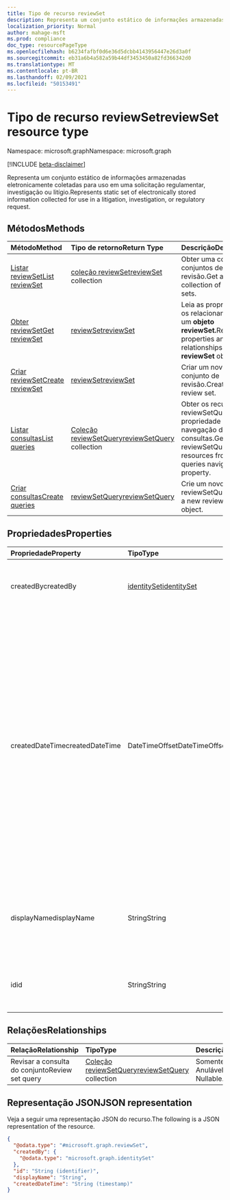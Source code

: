 ```yaml
---
title: Tipo de recurso reviewSet
description: Representa um conjunto estático de informações armazenadas eletronicamente coletadas para uso em uma solicitação regulamentar, investigação ou litígio.
localization_priority: Normal
author: mahage-msft
ms.prod: compliance
doc_type: resourcePageType
ms.openlocfilehash: b6234fafbf0d6e36d5dcbb4143956447e26d3a0f
ms.sourcegitcommit: eb31a6b4a582a59b44df3453450a82fd366342d0
ms.translationtype: MT
ms.contentlocale: pt-BR
ms.lasthandoff: 02/09/2021
ms.locfileid: "50153491"
---
```

# <a name="reviewset-resource-type"></a><span data-ttu-id="b901b-103">Tipo de recurso reviewSet</span><span class="sxs-lookup"><span data-stu-id="b901b-103">reviewSet resource type</span></span>

<span data-ttu-id="b901b-104">Namespace: microsoft.graph</span><span class="sxs-lookup"><span data-stu-id="b901b-104">Namespace: microsoft.graph</span></span>

[!INCLUDE [beta-disclaimer](../../includes/beta-disclaimer.md)]

<span data-ttu-id="b901b-105">Representa um conjunto estático de informações armazenadas eletronicamente coletadas para uso em uma solicitação regulamentar, investigação ou litígio.</span><span class="sxs-lookup"><span data-stu-id="b901b-105">Represents static set of electronically stored information collected for use in a litigation, investigation, or regulatory request.</span></span>

## <a name="methods"></a><span data-ttu-id="b901b-106">Métodos</span><span class="sxs-lookup"><span data-stu-id="b901b-106">Methods</span></span>

| <span data-ttu-id="b901b-107">Método</span><span class="sxs-lookup"><span data-stu-id="b901b-107">Method</span></span>       | <span data-ttu-id="b901b-108">Tipo de retorno</span><span class="sxs-lookup"><span data-stu-id="b901b-108">Return Type</span></span> | <span data-ttu-id="b901b-109">Descrição</span><span class="sxs-lookup"><span data-stu-id="b901b-109">Description</span></span> |
|:-------------|:------------|:------------|
| [<span data-ttu-id="b901b-110">Listar reviewSet</span><span class="sxs-lookup"><span data-stu-id="b901b-110">List reviewSet</span></span>](../api/reviewset-list.md) | <span data-ttu-id="b901b-111">[coleção reviewSet](reviewset.md)</span><span class="sxs-lookup"><span data-stu-id="b901b-111">[reviewSet](reviewset.md) collection</span></span> | <span data-ttu-id="b901b-112">Obter uma coleção de conjuntos de revisão.</span><span class="sxs-lookup"><span data-stu-id="b901b-112">Get a collection of review sets.</span></span> |
| [<span data-ttu-id="b901b-113">Obter reviewSet</span><span class="sxs-lookup"><span data-stu-id="b901b-113">Get reviewSet</span></span>](../api/reviewset-get.md) | [<span data-ttu-id="b901b-114">reviewSet</span><span class="sxs-lookup"><span data-stu-id="b901b-114">reviewSet</span></span>](reviewset.md) | <span data-ttu-id="b901b-115">Leia as propriedades e os relacionamentos de um **objeto reviewSet.**</span><span class="sxs-lookup"><span data-stu-id="b901b-115">Read the properties and relationships of a **reviewSet** object.</span></span> |
| [<span data-ttu-id="b901b-116">Criar reviewSet</span><span class="sxs-lookup"><span data-stu-id="b901b-116">Create reviewSet</span></span>](../api/reviewset-post.md) | [<span data-ttu-id="b901b-117">reviewSet</span><span class="sxs-lookup"><span data-stu-id="b901b-117">reviewSet</span></span>](reviewset.md) | <span data-ttu-id="b901b-118">Criar um novo conjunto de revisão.</span><span class="sxs-lookup"><span data-stu-id="b901b-118">Create a new review set.</span></span> |
| [<span data-ttu-id="b901b-119">Listar consultas</span><span class="sxs-lookup"><span data-stu-id="b901b-119">List queries</span></span>](../api/reviewsetquery-list.md)|<span data-ttu-id="b901b-120">[Coleção reviewSetQuery](../resources/reviewsetquery.md)</span><span class="sxs-lookup"><span data-stu-id="b901b-120">[reviewSetQuery](../resources/reviewsetquery.md) collection</span></span>|<span data-ttu-id="b901b-121">Obter os recursos reviewSetQuery da propriedade de navegação de consultas.</span><span class="sxs-lookup"><span data-stu-id="b901b-121">Get the reviewSetQuery resources from the queries navigation property.</span></span>|
| [<span data-ttu-id="b901b-122">Criar consultas</span><span class="sxs-lookup"><span data-stu-id="b901b-122">Create queries</span></span>](../api/reviewsetquery-post.md)|[<span data-ttu-id="b901b-123">reviewSetQuery</span><span class="sxs-lookup"><span data-stu-id="b901b-123">reviewSetQuery</span></span>](../resources/reviewsetquery.md)|<span data-ttu-id="b901b-124">Crie um novo objeto reviewSetQuery.</span><span class="sxs-lookup"><span data-stu-id="b901b-124">Create a new reviewSetQuery object.</span></span>|

## <a name="properties"></a><span data-ttu-id="b901b-125">Propriedades</span><span class="sxs-lookup"><span data-stu-id="b901b-125">Properties</span></span>

| <span data-ttu-id="b901b-126">Propriedade</span><span class="sxs-lookup"><span data-stu-id="b901b-126">Property</span></span>     | <span data-ttu-id="b901b-127">Tipo</span><span class="sxs-lookup"><span data-stu-id="b901b-127">Type</span></span>        | <span data-ttu-id="b901b-128">Descrição</span><span class="sxs-lookup"><span data-stu-id="b901b-128">Description</span></span> |
|:-------------|:------------|:------------|
|<span data-ttu-id="b901b-129">createdBy</span><span class="sxs-lookup"><span data-stu-id="b901b-129">createdBy</span></span>        | [<span data-ttu-id="b901b-130">identitySet</span><span class="sxs-lookup"><span data-stu-id="b901b-130">identitySet</span></span>](/graph/api/resources/identityset) | <span data-ttu-id="b901b-131">O usuário que criou o conjunto de revisão.</span><span class="sxs-lookup"><span data-stu-id="b901b-131">The user who created the review set.</span></span> <span data-ttu-id="b901b-132">Somente leitura.</span><span class="sxs-lookup"><span data-stu-id="b901b-132">Read-only.</span></span> |
|<span data-ttu-id="b901b-133">createdDateTime</span><span class="sxs-lookup"><span data-stu-id="b901b-133">createdDateTime</span></span>  |<span data-ttu-id="b901b-134">DateTimeOffset</span><span class="sxs-lookup"><span data-stu-id="b901b-134">DateTimeOffset</span></span>| <span data-ttu-id="b901b-135">A data e a hora em que o conjunto de revisão foi criado.</span><span class="sxs-lookup"><span data-stu-id="b901b-135">The datetime when the review set was created.</span></span> <span data-ttu-id="b901b-136">O tipo Timestamp representa informações de data e hora usando o formato ISO 8601 e está sempre no horário UTC.</span><span class="sxs-lookup"><span data-stu-id="b901b-136">The Timestamp type represents date and time information using ISO 8601 format and is always in UTC time.</span></span> <span data-ttu-id="b901b-137">Por exemplo, meia-noite em UTC no dia 1º de janeiro de 2014 teria esta aparência: `'2014-01-01T00:00:00Z'`.</span><span class="sxs-lookup"><span data-stu-id="b901b-137">For example, midnight UTC on Jan 1, 2014 would look like this: `'2014-01-01T00:00:00Z'`.</span></span> <span data-ttu-id="b901b-138">Somente leitura.</span><span class="sxs-lookup"><span data-stu-id="b901b-138">Read-only.</span></span> |
|<span data-ttu-id="b901b-139">displayName</span><span class="sxs-lookup"><span data-stu-id="b901b-139">displayName</span></span>      |<span data-ttu-id="b901b-140">String</span><span class="sxs-lookup"><span data-stu-id="b901b-140">String</span></span>| <span data-ttu-id="b901b-141">O nome do conjunto de revisão.</span><span class="sxs-lookup"><span data-stu-id="b901b-141">The review set name.</span></span> <span data-ttu-id="b901b-142">O nome é exclusivo com um limite máximo de 64 caracteres.</span><span class="sxs-lookup"><span data-stu-id="b901b-142">Name is unique with a maximum limit of 64 characters.</span></span> |
|<span data-ttu-id="b901b-143">id</span><span class="sxs-lookup"><span data-stu-id="b901b-143">id</span></span>               |<span data-ttu-id="b901b-144">String</span><span class="sxs-lookup"><span data-stu-id="b901b-144">String</span></span>| <span data-ttu-id="b901b-145">O identificador exclusivo do conjunto de revisão.</span><span class="sxs-lookup"><span data-stu-id="b901b-145">The review set unique identifier.</span></span> <span data-ttu-id="b901b-146">Somente leitura.</span><span class="sxs-lookup"><span data-stu-id="b901b-146">Read-only.</span></span> |

## <a name="relationships"></a><span data-ttu-id="b901b-147">Relações</span><span class="sxs-lookup"><span data-stu-id="b901b-147">Relationships</span></span>

| <span data-ttu-id="b901b-148">Relação</span><span class="sxs-lookup"><span data-stu-id="b901b-148">Relationship</span></span> | <span data-ttu-id="b901b-149">Tipo</span><span class="sxs-lookup"><span data-stu-id="b901b-149">Type</span></span>        | <span data-ttu-id="b901b-150">Descrição</span><span class="sxs-lookup"><span data-stu-id="b901b-150">Description</span></span> |
|:-------------|:------------|:------------|
| <span data-ttu-id="b901b-151">Revisar a consulta do conjunto</span><span class="sxs-lookup"><span data-stu-id="b901b-151">Review set query</span></span> |<span data-ttu-id="b901b-152">[Coleção reviewSetQuery](reviewsetquery.md)</span><span class="sxs-lookup"><span data-stu-id="b901b-152">[reviewSetQuery](reviewsetquery.md) collection</span></span>| <span data-ttu-id="b901b-p105">Somente leitura. Anulável.</span><span class="sxs-lookup"><span data-stu-id="b901b-p105">Read-only. Nullable.</span></span>|

## <a name="json-representation"></a><span data-ttu-id="b901b-155">Representação JSON</span><span class="sxs-lookup"><span data-stu-id="b901b-155">JSON representation</span></span>

<span data-ttu-id="b901b-156">Veja a seguir uma representação JSON do recurso.</span><span class="sxs-lookup"><span data-stu-id="b901b-156">The following is a JSON representation of the resource.</span></span>

<!-- {
  "blockType": "resource",
  "optionalProperties": [

  ],
  "@odata.type": "microsoft.graph.reviewSet",
  "keyProperty": "id"
}-->

```json
{
  "@odata.type": "#microsoft.graph.reviewSet",
  "createdBy": {
    "@odata.type": "microsoft.graph.identitySet"
  },
  "id": "String (identifier)",
  "displayName": "String",
  "createdDateTime": "String (timestamp)"
}
```

<!-- uuid: 16cd6b66-4b1a-43a1-adaf-3a886856ed98
2019-02-04 14:57:30 UTC -->
<!-- {
  "type": "#page.annotation",
  "description": "reviewSet resource",
  "keywords": "",
  "section": "documentation",
  "tocPath": ""
}-->
